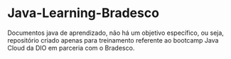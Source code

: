 # Java-Learning-Bradesco
Documentos java de aprendizado, não há um objetivo específico, ou seja, repositório criado apenas para treinamento referente ao bootcamp Java Cloud da DIO em parceria com o Bradesco.
